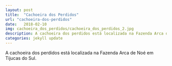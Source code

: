 ```yaml
---
layout: post
title:  "Cachoeira dos Perdidos"
url: "cachoeira-dos-perdidos"
date:   2018-02-10
img: cachoeira_dos_perdidos/cachoeira_dos_perdidos_2.jpg
description: A cachoeira dos perdidos está localizada na Fazenda Arca de Noé em Tijucas do Sul
categories: jekyll update
---
```


A cachoeira dos perdidos está localizada na Fazenda Arca de Noé em Tijucas do Sul.


<!-- Contato: Ozmarildo  -->
<!-- Valor: 10,00 -->
<!-- Trilha: Fácil -->
<!-- Estacionamento: Sim -->
<!-- Acampar: Sim -->
<!-- Lanchonete: Sim -->
<!--  -->
